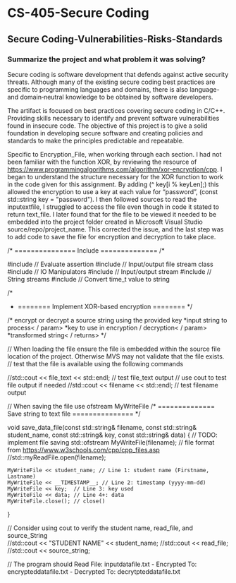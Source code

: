 # CS-405-Secure Coding
## Secure Coding-Vulnerabilities-Risks-Standards

### Summarize the project and what problem it was solving?

Secure coding is software development that defends against active security threats. Although many of the existing secure coding best practices are specific to programming languages and domains, there is also language- and domain‐neutral knowledge to be obtained by software developers.

The artifact is focused on best practices covering secure coding in C/C++. Providing skills necessary to identify and prevent software vulnerabilities found in insecure code. The objective of this project is to give a solid foundation in developing secure software and creating policies and standards to make the principles predictable and repeatable.

Specific to Encryption_File, when working through each section. I had not been familiar with the function XOR, by reviewing the resource of https://www.programmingalgorithms.com/algorithm/xor-encryption/cpp. I began to understand the structure necessary for the XOR function to work in the code given for this assignment. By adding (^ key[i % keyLen];) this allowed the encryption to use a key at each value for “password”, (const std::string key = "password"). I then followed sources to read the inputextfile, I struggled to access the file even though in code it stated to return text_file. I later found that for the file to be viewed it needed to be embedded into the project folder created in Microsoft Visual Studio source/repo/project_name. This corrected the issue, and the last step was to add code to save the file for encryption and decryption to take place.

/* =============== Include ============== /*

#include <cassert>	// Evaluate assertion
#include <fstream>	// Input/output file stream class
#include <iomanip>	// IO Manipulators
#include <iostream>	// Input/output stream
#include <sstream>	// String streams
#include <ctime>	// Convert time_t value to string

/*
*  ======== Implement XOR-based encryption ========
*/

/* encrypt or decrypt a source string using the provided key
*<param name = "source">input string to process< / param>
*<param name = "key">key to use in encryption / decryption< / param>
*<returns>transformed string< / returns>
*/
  
// When loading the file ensure the file is embedded within the source file location of the project. Otherwise MVS may not validate that the file exists.
// test that the file is available using the following commands
  
  //std::cout << file_text << std::endl; // test file_text output		// use cout to test file output if needed
	//std::cout << filename << std::endl;  // test filename output
  
// When saving the file use ofstream MyWriteFile
  /*
============== Save string to text file ===============
*/

void save_data_file(const std::string& filename, const std::string& student_name, const std::string& key, const std::string& data)
{
	//  TODO: implement file saving
	std::ofstream MyWriteFile(filename); // file format from https://www.w3schools.com/cpp/cpp_files.asp
	//std::myReadFile.open(filename);

	MyWriteFile << student_name; // Line 1: student name (Firstname, Lastname)
	MyWriteFile << __TIMESTAMP__; // Line 2: timestamp (yyyy-mm-dd)
	MyWriteFile << key;  // Line 3: key used
	MyWriteFile << data; // Line 4+: data
	MyWriteFile.close(); // close()
}
  
// Consider using cout to verify the student name, read_file, and source_String  
  //std::cout << "STUDENT NAME" << student_name;
  //std::cout << read_file;
	//std::cout << source_string;
  
// The program should Read File: inputdatafile.txt - Encrypted To: encrypteddatafile.txt - Decrypted To: decrytpteddatafile.txt

